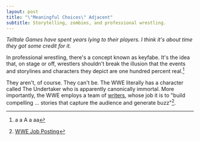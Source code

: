 ```yaml
---
layout: post
title: "\"Meaningful Choices\" Adjacent"
subtitle: Storytelling, zombies, and professional wrestling.
---
```


_Telltale Games have spent years lying to their players. I think it's about time they got some credit for it._

In professional wrestling, there's a concept known as keyfabe. It's the idea that, on stage or off, wrestlers shouldn't break the illusion that the events and storylines and characters they depict are one hundred percent real.[^2]

They aren't, of course. They can't be. The WWE literally has a character called The Undertaker who is apparently canonically immortal. More importantly, the WWE employs a team of [writers](https://en.wikipedia.org/wiki/List_of_WWE_personnel#Creative_writers), whose job it is to "build compelling ... stories that capture the audience and generate buzz"[^1].

[^1]: [WWE Job Posting](https://wwecorp.wd5.myworkdayjobs.com/en-US/wwecorp/job/Stamford-CT--Headquarters/Writer_R0001288-1)
[^2]: a a A a aa
